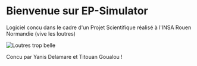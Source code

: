 # Bienvenue sur EP-Simulator
Logiciel concu dans le cadre d'un Projet Scientifique réalisé à l'INSA Rouen Normandie (vive les loutres)

![Loutres trop belle](../pictures/logo.ico)

Concu par Yanis Delamare et Titouan Goualou !